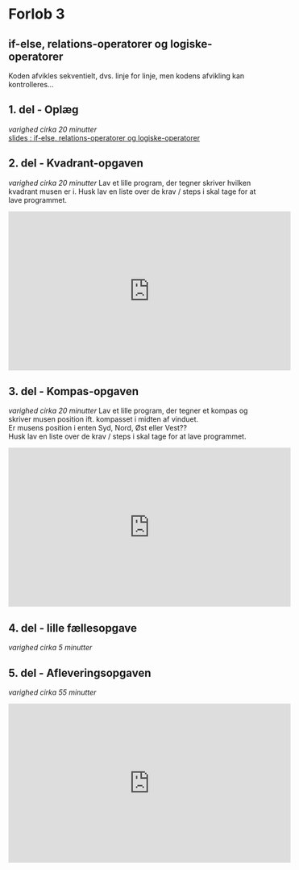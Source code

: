 # Forlob 3
## if-else, relations-operatorer og logiske-operatorer

Koden afvikles sekventielt, dvs. linje for linje, men kodens afvikling kan kontrolleres...

## 1. del - Oplæg
*varighed cirka 20 minutter*  
[slides : if-else, relations-operatorer og logiske-operatorer](if_else_og_operatorer.pdf)

## 2. del - Kvadrant-opgaven
*varighed cirka 20 minutter*
Lav et lille program, der tegner skriver hvilken kvadrant musen er i.
Husk lav en liste over de krav / steps i skal tage for at lave programmet.  

<iframe width="560" height="315" src="https://www.youtube.com/embed/n-WkLxDzIOc" title="YouTube video player" frameborder="0" allow="accelerometer; autoplay; clipboard-write; encrypted-media; gyroscope; picture-in-picture" allowfullscreen></iframe>

## 3. del - Kompas-opgaven
*varighed cirka 20 minutter*
Lav et lille program, der tegner et kompas og skriver musen position ift. kompasset i midten af vinduet.   
Er musens position i enten Syd, Nord, Øst eller Vest??   
Husk lav en liste over de krav / steps i skal tage for at lave programmet.  

<iframe width="560" height="315" src="https://www.youtube.com/embed/FOtPUsnr2-E" title="YouTube video player" frameborder="0" allow="accelerometer; autoplay; clipboard-write; encrypted-media; gyroscope; picture-in-picture" allowfullscreen></iframe>

## 4. del - lille fællesopgave
*varighed cirka 5 minutter*


## 5. del - Afleveringsopgaven
*varighed cirka 55 minutter*

<iframe width="560" height="315" src="https://www.youtube.com/embed/VjsKlSEuVcQ" title="YouTube video player" frameborder="0" allow="accelerometer; autoplay; clipboard-write; encrypted-media; gyroscope; picture-in-picture" allowfullscreen></iframe>
